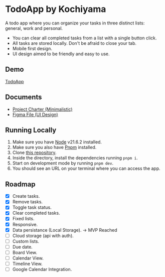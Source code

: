 # TodoApp by Kochiyama

A todo app where you can organize your tasks in three distinct lists: general, work and personal.

- You can clear all completed tasks from a list with a single button click.
- All tasks are stored locally. Don't be afraid to close your tab.
- Mobile first design.
- UI design aimed to be friendly and easy to use.

## Demo

[TodoApp](https://tasks.marcelokochiyama.com)

## Documents 

- [Project Charter (Minimalistic)](https://github.com/Kochiyama/todoapp/blob/master/.github/project-charter.pdf)
- [Figma File (UI Design)](https://www.figma.com/design/o8TddTPLpdggi7RccQKExB/TodoApp?node-id=0-1&t=kNjbTzclzcSSqJ80-1)

## Running Locally

1. Make sure you have [Node](https://nodejs.org/en/download/package-manager) v21.6.2 installed.
2. Make sure you also have [Pnpm](https://pnpm.io/) installed.
3. Clone [this repository](https://github.com/Kochiyama/todoapp).
4. Inside the directory, install the dependencies running `pnpm i`.
5. Start on development mode by running `pnpm dev`.
6. You should see an URL on your terminal where you can access the app.

## Roadmap

- [x] Create tasks.
- [x] Remove tasks.
- [x] Toggle task status.
- [x] Clear completed tasks.
- [x] Fixed lists.
- [x] Responsive.
- [x] Data persistance (Local Storage). -> MVP Reached
- [ ] Cloud storage (api with auth).
- [ ] Custom lists.
- [ ] Due date.
- [ ] Board View.
- [ ] Calendar View.
- [ ] Timeline View.
- [ ] Google Calendar Integration.

